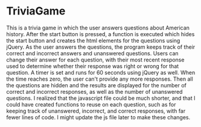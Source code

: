 # TriviaGame
This is a trivia game in which the user answers questions about American history. After the start button is pressed, a function is executed which hides the start button and creates the html elements for the questions using jQuery. As the user answers the questions, the program keeps track of their correct and incorrect answers and unanswered questions. Users can change their answer for each question, with their most recent response used to determine whether their response was right or wrong for that question. A timer is set and runs for 60 seconds using jQuery as well. When the time reaches zero, the user can't provide any more responses. Then all the questions are hidden and the results are displayed for the number of correct and incorrect responses, as well as the number of unanswered questions. I realized that the javascript file could be much shorter, and that I could have created functions to reuse on each question, such as for keeping track of unanswered, incorrect, and correct responses, with far fewer lines of code. I might update the js file later to make these changes. 